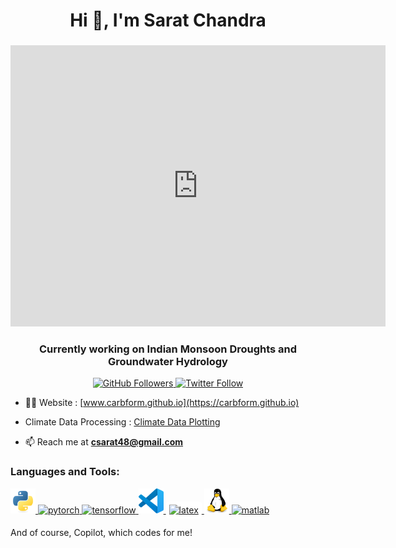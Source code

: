 <h1 align="center">Hi 👋, I'm Sarat Chandra</h1>
<h3 align="center"></h3>

<p align="center">
    <iframe src="https://www.google.com/maps/embed?pb=!1m18!1m12!1m3!1d31109.123456789!2d77.567890!3d12.987654!2m3!1f0!2f0!3f0!3m2!1i1024!2i768!4f13.1!3m3!1m2!1s0x3bae1670c1234567%3A0xabcdef1234567890!2sIndian%20Institute%20of%20Science%2C%20Bangalore!5e0!3m2!1sen!2sin!4v1611234567890!5m2!1sen!2sin" width="600" height="450" style="border:0;" allowfullscreen="" loading="lazy"></iframe>
</p>
<h3 align="center">Currently working on Indian Monsoon Droughts and Groundwater Hydrology</h3>


<p align="center">
    <a href="https://github.com/carbform" target="_blank">
        <img src="https://img.shields.io/github/followers/carbform?label=Follow&style=social" alt="GitHub Followers"/>
    </a>
    <a href="https://twitter.com/csarat" target="_blank">
        <img src="https://img.shields.io/twitter/follow/csarat?label=Follow&style=social" alt="Twitter Follow"/>
    </a>
</p>

- 👨‍💻 Website : [www.carbform.github.io](https://carbform.github.io)

- Climate Data Processing : [Climate Data Plotting](https://github.com/carbform/Climate_Data_Plotting)
- 📫 Reach me at **csarat48@gmail.com**

<h3 align="left">Languages and Tools:</h3>
    <a href="https://www.python.org" target="_blank" rel="noreferrer">
        <img src="https://raw.githubusercontent.com/devicons/devicon/master/icons/python/python-original.svg" alt="python" width="40" height="40"/>
    </a>
    <a href="https://pytorch.org/" target="_blank" rel="noreferrer">
        <img src="https://www.vectorlogo.zone/logos/pytorch/pytorch-icon.svg" alt="pytorch" width="40" height="40"/>
    </a>
    <a href="https://www.tensorflow.org" target="_blank" rel="noreferrer">
        <img src="https://www.vectorlogo.zone/logos/tensorflow/tensorflow-icon.svg" alt="tensorflow" width="40" height="40"/>
    </a>
<a href="https://code.visualstudio.com/" target="_blank" rel="noreferrer">
    <img src="https://raw.githubusercontent.com/devicons/devicon/master/icons/vscode/vscode-original.svg" alt="vscode" width="40" height="40"/>
</a>
<a href="https://www.latex-project.org/" target="_blank" rel="noreferrer">
    <img src="https://image.spreadshirtmedia.com/image-server/v1/compositions/T210A196PA4301PT17X41Y60D1015477848W24847H9191Cx000000/views/1,width=120,height=120,appearanceId=196,backgroundColor=D41C28,noPt=true/latex-logo-mens-t-shirt.jpg" alt="latex" width="40" height="40" style="background-color: white; padding: 5px; border-radius: 5px;"/>
</a>
</a>
    <a href="https://www.linux.org/" target="_blank" rel="noreferrer">
        <img src="https://raw.githubusercontent.com/devicons/devicon/master/icons/linux/linux-original.svg" alt="linux" width="40" height="40"/>
    </a>
    <a href="https://www.mathworks.com/" target="_blank" rel="noreferrer">
        <img src="https://upload.wikimedia.org/wikipedia/commons/2/21/Matlab_Logo.png" alt="matlab" width="40" height="40"/>
    </a>

</p>
<p> And of course, Copilot, which codes for me! </p>

